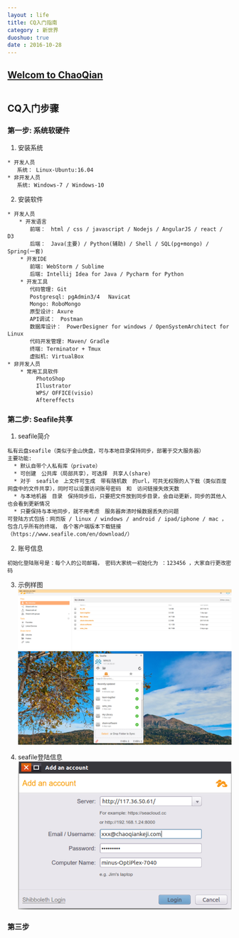 ```yaml
---
layout : life
title: CQ入门指南
category : 新世界
duoshuo: true
date : 2016-10-28
---
```


<!-- more -->

## **[Welcom to ChaoQian](http://www.chaoqiankeji.net/)**

```python

```

## CQ入门步骤
### 第一步: 系统软硬件
1. 安装系统
```
* 开发人员
   系统： Linux-Ubuntu:16.04
* 非开发人员
   系统: Windows-7 / Windows-10    
```

2. 安装软件
```
* 开发人员
  　* 开发语言
       前端：　html / css / javascript / Nodejs / AngularJS / react / D3
       后端：　Java(主要) / Python(辅助) / Shell / SQL(pg+mongo) / Spring(一套)
    * 开发IDE
       前端: WebStorm / Sublime
       后端: Intellij Idea for Java / Pycharm for Python
    * 开发工具
       代码管理: Git
       Postgresql: pgAdmin3/4 　Navicat
       Mongo: RoboMongo
       原型设计: Axure
       API调试：　Postman
       数据库设计：　PowerDesigner for windows / OpenSystemArchitect for Linux
       代码开发管理: Maven/ Gradle
       终端: Terminator + Tmux
       虚拟机: VirtualBox
* 非开发人员
    * 常用工具软件
         PhotoShop
         Illustrator
         WPS/ OFFICE(visio)
         Aftereffects
```

### 第二步: Seafile共享
1. seafile简介
```
私有云盘seafile（类似于金山快盘，可与本地目录保持同步，部署于交大服务器）
主要功能:
  * 默认自带个人私有库（private）
  * 可创建　公共库（局部共享），可选择　共享人(share)
  * 对于　seafile　上文件可生成　带有随机数　的url，可共无权限的人下载（类似百度网盘中的文件共享），同时可以设置访问账号密码　和　访问链接失效天数
  * 与本地机器　目录　保持同步后，只要把文件放到同步目录，会自动更新，同步的其他人也会看到更新情况
  * 只要保持与本地同步，就不用考虑　服务器奔溃时候数据丢失的问题
可登陆方式包括：网页版 / linux / windows / android / ipad/iphone / mac ，包含几乎所有的终端，　各个客户端版本下载链接（https://www.seafile.com/en/download/） 
```

2. 账号信息
```
初始化登陆账号是：每个人的公司邮箱，　密码大家统一初始化为 ：123456 ，大家自行更改密码
```

3. 示例样图
![网页截图](/res/img/blog/新世界/seafile1.png)
![客户端截图](/res/img/blog/新世界/seafile-3.png)

4. seafile登陆信息
![登陆截图](/res/img/blog/新世界/seafile-2.png)

### 第三步

